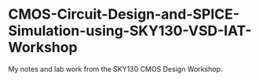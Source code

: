 # CMOS-Circuit-Design-and-SPICE-Simulation-using-SKY130-VSD-IAT-Workshop
My notes and lab work from the SKY130 CMOS Design Workshop.
